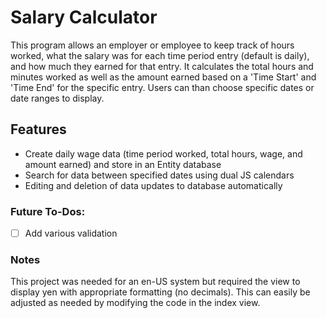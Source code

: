 # Salary Calculator

This program allows an employer or employee to keep track of hours worked, what the salary was for each time period entry (default is daily), and how much they earned for that entry. It calculates the total hours and minutes worked as well as the amount earned based on a 'Time Start' and 'Time End' for the specific entry. Users can than choose specific dates or date ranges to display.

## Features

- Create daily wage data (time period worked, total hours, wage, and amount earned) and store in an Entity database
- Search for data between specified dates using dual JS calendars
- Editing and deletion of data updates to database automatically

### Future To-Dos:

- [ ] Add various validation

### Notes

This project was needed for an en-US system but required the view to display yen with appropriate formatting (no decimals). This can easily be adjusted as needed by modifying the code in the index view. 

